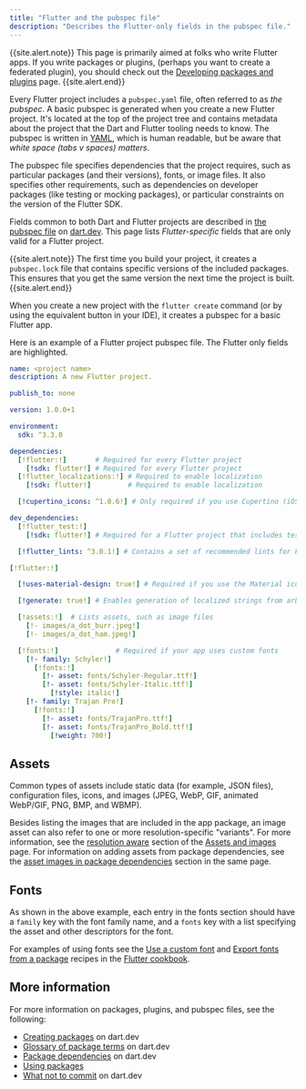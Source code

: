 ```yaml
---
title: "Flutter and the pubspec file"
description: "Describes the Flutter-only fields in the pubspec file."
---
```


{{site.alert.note}}
  This page is primarily aimed at folks who write
  Flutter apps. If you write packages or plugins, 
  (perhaps you want to create a federated plugin),
  you should check out the
  [Developing packages and plugins][] page.
{{site.alert.end}}

Every Flutter project includes a `pubspec.yaml` file,
often referred to as _the pubspec_.
A basic pubspec is generated when you create
a new Flutter project. It's located at the top
of the project tree and contains metadata about
the project that the Dart and Flutter tooling
needs to know. The pubspec is written in
[YAML][], which is human readable, but be aware
that _white space (tabs v spaces) matters_.

[YAML]: https://yaml.org/

The pubspec file specifies dependencies
that the project requires, such as particular packages
(and their versions), fonts, or image files.
It also specifies other requirements, such as 
dependencies on developer packages (like
testing or mocking packages), or particular
constraints on the version of the Flutter SDK. 

Fields common to both Dart and Flutter projects
are described in [the pubspec file][] on [dart.dev][].
This page lists _Flutter-specific_ fields
that are only valid for a Flutter project.

{{site.alert.note}}
  The first time you build your project, it
  creates a `pubspec.lock` file that contains
  specific versions of the included packages.
  This ensures that you get the same version
  the next time the project is built.
{{site.alert.end}}

[the pubspec file]: {{site.dart-site}}/tools/pub/pubspec
[dart.dev]: {{site.dart-site}}

When you create a new project with the
`flutter create` command (or by using the
equivalent button in your IDE), it creates
a pubspec for a basic Flutter app.

Here is an example of a Flutter project pubspec file.
The Flutter only fields are highlighted.

```yaml
name: <project name>
description: A new Flutter project.

publish_to: none

version: 1.0.0+1

environment:
  sdk: ^3.3.0

dependencies:
  [!flutter:!]       # Required for every Flutter project
    [!sdk: flutter!] # Required for every Flutter project
  [!flutter_localizations:!] # Required to enable localization
    [!sdk: flutter!]         # Required to enable localization

  [!cupertino_icons: ^1.0.6!] # Only required if you use Cupertino (iOS style) icons

dev_dependencies:
  [!flutter_test:!]
    [!sdk: flutter!] # Required for a Flutter project that includes tests

  [!flutter_lints: ^3.0.1!] # Contains a set of recommended lints for Flutter code

[!flutter:!]

  [!uses-material-design: true!] # Required if you use the Material icon font

  [!generate: true!] # Enables generation of localized strings from arb files

  [!assets:!]  # Lists assets, such as image files
    [!- images/a_dot_burr.jpeg!]
    [!- images/a_dot_ham.jpeg!]

  [!fonts:!]              # Required if your app uses custom fonts
    [!- family: Schyler!]
      [!fonts:!]
        [!- asset: fonts/Schyler-Regular.ttf!]
        [!- asset: fonts/Schyler-Italic.ttf!]
          [!style: italic!]
    [!- family: Trajan Pro!]
      [!fonts:!]
        [!- asset: fonts/TrajanPro.ttf!]
        [!- asset: fonts/TrajanPro_Bold.ttf!]
          [!weight: 700!]
```
 
## Assets

Common types of assets include static data
(for example, JSON files), configuration files,
icons, and images (JPEG, WebP, GIF,
animated WebP/GIF, PNG, BMP, and WBMP).

Besides listing the images that are included in the
app package, an image asset can also refer to one or more
resolution-specific "variants". For more information,
see the [resolution aware][] section of the
[Assets and images][] page.
For information on adding assets from package
dependencies, see the
[asset images in package dependencies][]
section in the same page.

[Assets and images]: /ui/assets/assets-and-images
[asset images in package dependencies]: /ui/assets/assets-and-images#from-packages
[resolution aware]: /ui/assets/assets-and-images#resolution-aware

## Fonts

As shown in the above example,
each entry in the fonts section should have a
`family` key with the font family name,
and a `fonts` key with a list specifying the
asset and other descriptors for the font.

For examples of using fonts
see the [Use a custom font][] and
[Export fonts from a package][] recipes in the
[Flutter cookbook][].

[Export fonts from a package]: /cookbook/design/package-fonts
[Flutter cookbook]: /cookbook
[Use a custom font]: /cookbook/design/fonts

## More information

For more information on packages, plugins,
and pubspec files, see the following:

* [Creating packages][] on dart.dev
* [Glossary of package terms][] on dart.dev
* [Package dependencies][] on dart.dev
* [Using packages][]
* [What not to commit][] on dart.dev

[Creating packages]: {{site.dart-site}}/guides/libraries/create-library-packages
[Developing packages and plugins]: /packages-and-plugins/developing-packages
[Federated plugins]: /packages-and-plugins/developing-packages#federated-plugins
[Glossary of package terms]: {{site.dart-site}}/tools/pub/glossary
[Package dependencies]: {{site.dart-site}}/tools/pub/dependencies
[Using packages]: /packages-and-plugins/using-packages
[What not to commit]: {{site.dart-site}}/guides/libraries/private-files#pubspeclock
